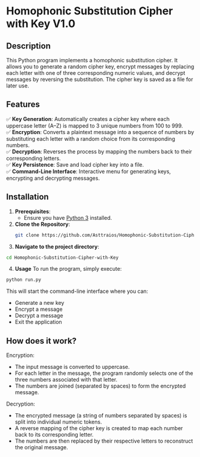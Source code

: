 # Homophonic Substitution Cipher with Key V1.0

## Description
This Python program implements a homophonic substitution cipher. It allows you to generate a random cipher key, encrypt messages by replacing each letter with one of three corresponding numeric values, and decrypt messages by reversing the substitution. The cipher key is saved as a file for later use.

## Features
✅ **Key Generation**: Automatically creates a cipher key where each uppercase letter (A–Z) is mapped to 3 unique numbers from 100 to 999.<br/>
✅ **Encryption**: Converts a plaintext message into a sequence of numbers by substituting each letter with a random choice from its corresponding numbers.<br/>
✅ **Decryption**: Reverses the process by mapping the numbers back to their corresponding letters.<br/>
✅ **Key Persistence**: Save and load cipher key into a file.<br/>
✅ **Command-Line Interface**: Interactive menu for generating keys, encrypting and decrypting messages.<br/>

## Installation
1. **Prerequisites**:  
   - Ensure you have [Python 3](https://www.python.org/downloads/) installed.
2. **Clone the Repository**:
   ```bash
   git clone https://github.com/Asttraios/Homophonic-Substitution-Cipher-with-Key.git
3. **Navigate to the project directory**:
```bash
cd Homophonic-Substitution-Cipher-with-Key
```
4. **Usage**
To run the program, simply execute:
```bash
python run.py
```
This will start the command-line interface where you can:
- Generate a new key
- Encrypt a message
- Decrypt a message
- Exit the application

## **How does it work?**
Encryption:
- The input message is converted to uppercase.
- For each letter in the message, the program randomly selects one of the three numbers associated with that letter.
- The numbers are joined (separated by spaces) to form the encrypted message.

Decryption:

- The encrypted message (a string of numbers separated by spaces) is split into individual numeric tokens.
- A reverse mapping of the cipher key is created to map each number back to its corresponding letter.
- The numbers are then replaced by their respective letters to reconstruct the original message.
